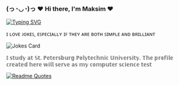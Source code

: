 ### (っ◔◡◔)っ ♥ Hi there, I'm Maksim ♥ 
[![Typing SVG](https://readme-typing-svg.herokuapp.com?font=Fira+Code&pause=1000&width=435&lines=Russian+student+straight+from+Crimea)](https://git.io/typing-svg)


ɪ ʟᴏᴠᴇ ᴊᴏᴋᴇꜱ, ᴇꜱᴘᴇᴄɪᴀʟʟʏ ɪꜰ ᴛʜᴇʏ ᴀʀᴇ ʙᴏᴛʜ ꜱɪᴍᴘʟᴇ ᴀɴᴅ ʙʀɪʟʟɪᴀɴᴛ
 
![Jokes Card](https://readme-jokes.vercel.app/api)

  𝕀 𝕤𝕥𝕦𝕕𝕪 𝕒𝕥 𝕊𝕥. ℙ𝕖𝕥𝕖𝕣𝕤𝕓𝕦𝕣𝕘 ℙ𝕠𝕝𝕪𝕥𝕖𝕔𝕙𝕟𝕚𝕔 𝕌𝕟𝕚𝕧𝕖𝕣𝕤𝕚𝕥𝕪. 𝕋𝕙𝕖 𝕡𝕣𝕠𝕗𝕚𝕝𝕖 𝕔𝕣𝕖𝕒𝕥𝕖𝕕 𝕙𝕖𝕣𝕖 𝕨𝕚𝕝𝕝 𝕤𝕖𝕣𝕧𝕖 𝕒𝕤 𝕞𝕪 𝕔𝕠𝕞𝕡𝕦𝕥𝕖𝕣 𝕤𝕔𝕚𝕖𝕟𝕔𝕖 𝕥𝕖𝕤𝕥
  
[![Readme Quotes](https://quotes-github-readme.vercel.app/api?type=horizontal&theme=dark)](https://github.com/piyushsuthar/github-readme-quotes)
<!--
**Makksiim/Makksiim** is a ✨ _special_ ✨ repository because its `README.md` (this file) appears on your GitHub profile.

Here are some ideas to get you started:

- 🔭 I’m currently working on ...
- 🌱 I’m currently learning ...
- 👯 I’m looking to collaborate on ...
- 🤔 I’m looking for help with ...
- 💬 Ask me about ...
- 📫 How to reach me: ...
- 😄 Pronouns: ...
- ⚡ Fun fact: ...
-->
